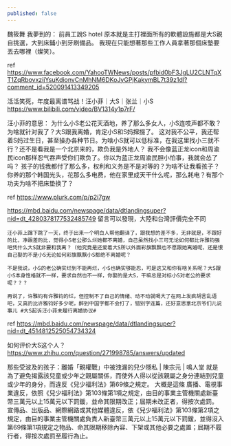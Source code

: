 ```yaml
---
published: false
---
```

魏筱舞
我夢到的：
前員工說S hotel 原本就是主打裡面所有的軟體設施都是大S親自挑選，大到床鋪小到牙刷備品。
我現在只能想著那些工作人員拿著那個床墊要丟去哪裡（燦笑）。

ref 
https://www.facebook.com/YahooTWNews/posts/pfbid0bF3JgLU2CLNTqXT1ZqRbovxzijYsuKdionvCnMhNM6DKoJyGPjKakymBL7t39z1dl?comment_id=520091413349205

活活笑死，年度最离谱骂战！汪小菲｜大S｜张兰｜小S
  https://www.bilibili.com/video/BV1314y1p7rF/

汪小菲的意思：
为什么小S老公花天酒地，养了那么多女人，小S连吱声都不敢？为啥就针对我了？大S跟我离婚，肯定小S和S妈撺掇了。
这对我不公平，我还帮着S妈过生日，甚至操办各种节日。为啥小S就可以低标准，在我这里找小三就不行？还不是看我是一个北京来的，欺负我是外地人？
我不会像蓝正龙icon和周渝民icon那样忍气吞声受你们欺负了。你以为蓝正龙周渝民胆小怕事，我就会怂了吗？
孩子的钱我都付了那么多，权利和义务是不是对等的？为啥不让我看孩子？
你养的那个韩国光头，花那么多电费，他在家里成天干什么呢，那么耗电？有那个功夫为啥不把床垫换了？

ref
https://www.plurk.com/p/p2i7gw

https://mbd.baidu.com/newspage/data/dtlandingsuper?nid=dt_4280378177532485749
留言可以發現，大陸和台灣評價完全不同

```
汪小菲上蹿下跳了一天，终于出来一个明白人帮他翻译了，跟我想的差不多，无非就是，不跟好的比，净跟差的比，觉得小S老公那么烂她都不离婚，自己虽然找小三可无论如何都比许雅钧强吧凭什么大S就非要和我离？（他究竟是还爱着大S所以外面彩旗飘飘也不愿跟她离婚呢，还是恨自己娶的不是小S无论如何彩旗飘飘小S都绝不离婚呢？

不是我说，小S的老公确实烂到不能再烂，小S也确实够能忍，可是这又和你有啥关系呢？大S跟小S本身性格就不一样，要求自然也不一样，你娶的是大S，干嘛总是对标小S对老公的要求呢？？？

再说了，许雅钧有许雅钧的烂，但控制不了自己的情绪、动不动就喝大了在网上发疯胡言乱语吧，又真的比许雅钧好多少呢，醉到中国字都不会打了，错别字连篇，还好意思拿北京爷们儿说事儿 #大S起诉汪小菲未履行离婚协议#
```

ref
https://mbd.baidu.com/newspage/data/dtlandingsuper?nid=dt_4514812525054734324

如何评价大S这个人？
  https://www.zhihu.com/question/271998785/answers/updated
  
那些受波及的孩子：離婚「親權戰」中被洩漏的兒少隱私 | 陳宗元 | 鳴人堂
就是為了避免揭露該兒童或少年之親屬關係，而使外人得以從該親屬之身分連結到兒童或少年的身分，而違反《兒少福利法》第69條之規定。 大概是這條
廣播、電視事業違反，依照《兒少福利法》第103條第1項之規定，由目的事業主管機關處新臺幣三萬元以上15萬元以下罰鍰，並命其限期改正；屆期未改正者，得按次處罰。
宣傳品、出版品、網際網路或其他媒體違反，依《兒少福利法》第103條第2項之規定，由目的事業主管機關處負責人新臺幣三萬元以上15萬元以下罰鍰，並得沒入第69條第1項規定之物品、命其限期移除內容、下架或其他必要之處置；屆期不履行者，得按次處罰至履行為止。